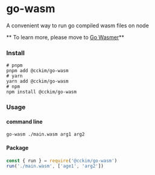 # go-wasm
A convenient way to run go compiled wasm files on node

** To learn more, please move to [Go Wasmer](https://github.com/hubvue/tools/tree/main/packages/go-wasmer)**

### Install
```shell
# pnpm
pnpm add @cckim/go-wasm
# yarn
yarn add @cckim/go-wasm
# npm
npm install @cckim/go-wasm
```

### Usage

#### command line
```shell
go-wasm ./main.wasm arg1 arg2
```


#### Package
```js
const { run } = require('@cckim/go-wasm')
run('./main.wasm', ['age1', 'arg2'])
```
